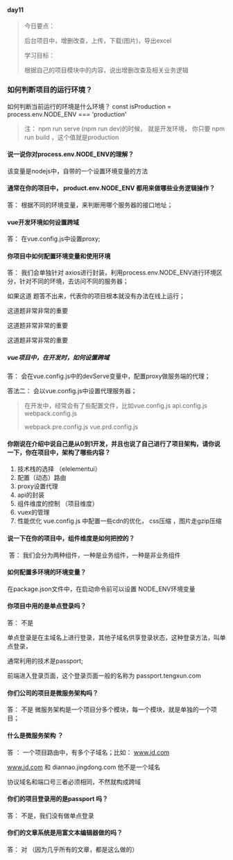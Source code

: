 #### day11

> 今日要点：
>
> 后台项目中，增删改查，上传，下载(图片)，导出excel
>
> 学习目标：
>
> 根据自己的项目模块中的内容，说出增删改查及相关业务逻辑

### 如何判断项目的运行环境？

如何判断当前运行的环境是什么环境？  const isProduction = process.env.NODE_ENV === 'production'

> 注： npm run serve (npm run dev)的时候， 就是开发环境，  你只要 npm run build  ，这个值就是production

#### 说一说你对process.env.NODE_ENV的理解？

该变量是nodejs中，自带的一个设置环境变量的方法

#### 通常在你的项目中， product.env.NODE_ENV 都用来做哪些业务逻辑操作？

答：   根据不同的环境变量，来判断用哪个服务器的接口地址；

####  vue开发环境如何设置跨域

答：  在vue.config.js中设置proxy;

#### 你项目中如何配置环境变量和使用环境

答： 我们会单独针对 axios进行封装，利用process.env.NODE_ENV进行环境区分，针对不同的环境，去访问不同的服务器；

如果这道 题答不出来，代表你的项目根本就没有办法在线上运行；

这道题非常非常的重要

这道题非常非常的重要

这道题非常非常的重要

#####  vue项目中，在开发时，如何设置跨域

答： 会在vue.config.js中的devServe变量中，配置proxy做服务端的代理；

答法二： 会以vue.config.js中设置代理服务器；

> 在开发中，经常会有了些配置文件，比如vue.config.js   api.config.js  webpack.config.js
>
> webpack.pre.config.js   vue.prd.config.js 

#### 你刚说在介绍中说自己是从0到1开发，并且也说了自己进行了项目架构，请你说一下，你在项目中，架构了哪些内容？

1. 技术栈的选择 （elelementui）
2. 配置（动态）路由
3. proxy设置代理
4. api的封装
5. 组件维度的控制 （项目维度）
6. vuex的管理
7. 性能优化     vue.config.js 中配置一些cdn的优化， css压缩 ，图片走gzip压缩

#### 说一下在你的项目中，组件维度是如何把控的？

​	答： 我们会分为两种组件，一种是业务组件，一种是非业务组件

#### 如何配置多环境的环境变量？

在package.json文件中，在启动命令前可以设置 NODE_ENV环境变量

#### 你项目中用的是单点登录吗？

答： 不是    

单点登录是在主域名上进行登录，其他子域名供享登录状态，这种登录方法，叫单点登录，

通常利用的技术是passport;

前端进入登录页面，这个登录页面一般的名称为 passport.tengxun.com

#### 你们公司的项目是微服务架构吗？

答： 不是       微服务架构是一个项目分多个模块，每一个模块，就是单独的一个项目；

####  什么是微服务架构 ？

答 ：  一个项目路由中，有多个子域名；比如：  www.jd.com

www.jd.com   和  diannao.jingdong.com  他不是一个域名

协议域名和端口号三者必须相同，不然就构成跨域

#### 你们的项目登录用的是passport 吗？

答： 不是，我们没有做单点登录

#### 你们的文章系统是用富文本编辑器做的吗？

答： 对 （因为几乎所有的文章，都是这么做的）





